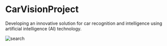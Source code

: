 # CarVisionProject   
Developing an innovative solution for car recognition and intelligence using artificial intelligence (AI) technology.             

   
    
              


![search](https://github.com/KhamessiTaha/CarVisionProject/assets/126385064/07459b02-6dbe-446b-9e2c-31fd9a6b1268)
     
